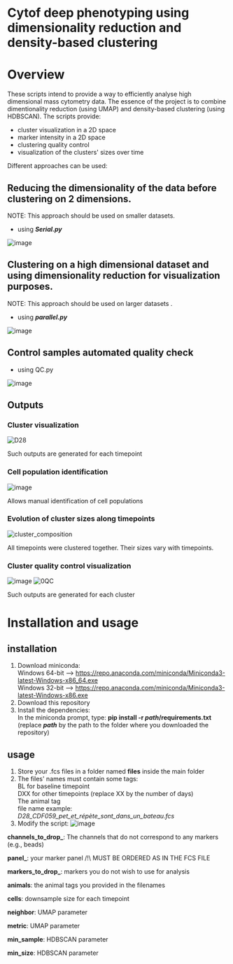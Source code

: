 # Cytof deep phenotyping using dimensionality reduction and density-based clustering
# Overview
These scripts intend to provide a way to efficiently analyse high dimensional mass cytometry data.
The essence of the project is to combine dimentionality reduction (using UMAP) and density-based clustering (using HDBSCAN). 
The scripts provide:
* cluster visualization in a 2D space
* marker intensity in a 2D space
* clustering quality control
* visualization of the clusters' sizes over time

Different approaches can be used:

## Reducing the dimensionality of the data before clustering on 2 dimensions. 
NOTE: This approach should be used on smaller datasets.
* using ***Serial.py***

![image](https://user-images.githubusercontent.com/66411147/137888387-30fc2a02-c250-4d10-9d19-76459a2be03f.png)


## Clustering on a high dimensional dataset and using dimensionality reduction for visualization purposes.
NOTE: This approach should be used on larger datasets .
* using ***parallel.py***

![image](https://user-images.githubusercontent.com/66411147/137888441-6d5ba92e-5604-4203-add8-e9fdeb71ed63.png)


## Control samples automated quality check
* using QC.py

![image](https://user-images.githubusercontent.com/66411147/137936127-a5d9b6b1-3eb1-4e73-b2f3-6e3e7e1ede7b.png)


## Outputs

### Cluster visualization

![D28](https://user-images.githubusercontent.com/66411147/144065154-8708517f-521d-4b5e-922b-faf74a599ec7.png)

Such outputs are generated for each timepoint

### Cell population identification

![image](https://user-images.githubusercontent.com/66411147/144065851-8c9566e3-4896-4f6f-81c6-163ea755881b.png)

Allows manual identification of cell populations

### Evolution of cluster sizes along timepoints

![cluster_composition](https://user-images.githubusercontent.com/66411147/144067963-0e05b9b9-9e1b-4423-8095-184c2b8dec84.png)

All timepoints were clustered together. Their sizes vary with timepoints. 

### Cluster quality control visualization

![image](https://user-images.githubusercontent.com/66411147/137884372-824352bd-a2a6-46e4-b7ab-fd3cb0a03830.png)
![0QC](https://user-images.githubusercontent.com/66411147/137885696-435629e3-9b87-4a6f-9b80-6cb5840cf813.png)


Such outputs are generated for each cluster


# Installation and usage
## installation
1. Download miniconda:   
Windows 64-bit --> https://repo.anaconda.com/miniconda/Miniconda3-latest-Windows-x86_64.exe  
Windows 32-bit --> https://repo.anaconda.com/miniconda/Miniconda3-latest-Windows-x86.exe
2. Download this repository
3. Install the dependencies:  
In the miniconda prompt, type: **pip install -r *path*/requirements.txt**  
(replace ***path*** by the path to the folder where you downloaded the repository)
## usage
1. Store your .fcs files in a folder named **files** inside the main folder
2. The files' names must contain some tags:  
BL for baseline timepoint  
DXX for other timepoints (replace XX by the number of days)  
The animal tag  
file name example: *D28_CDF059_pet_et_répète_sont_dans_un_bateau.fcs*
4. Modify the script:
![image](https://user-images.githubusercontent.com/66411147/144062796-da6078d3-69cc-4d09-8869-6c12a55b0d6d.png)  
  
**channels_to_drop_**: The channels that do not correspond to any markers (e.g., beads)  
  
**panel_**: your marker panel /!\ MUST BE ORDERED AS IN THE FCS FILE  
  
**markers_to_drop_**: markers you do not wish to use for analysis
  
**animals**: the animal tags you provided in the filenames  
  
**cells**: downsample size for each timepoint  
  
**neighbor**: UMAP parameter  
  
**metric**: UMAP parameter  
  
**min_sample**: HDBSCAN parameter  
  
**min_size**: HDBSCAN parameter  











